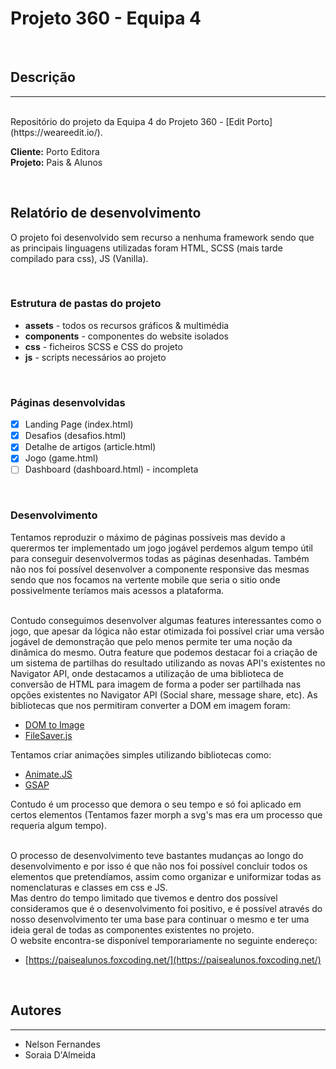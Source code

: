 # Projeto 360 - Equipa 4

<br>

## Descrição
---
<br>
Repositório do projeto da Equipa 4 do Projeto 360 - [Edit Porto](https://weareedit.io/).

<br/> 

**Cliente:** Porto Editora <br/>
**Projeto:** Pais & Alunos <br/>

<br/> 

## Relatório de desenvolvimento

O projeto foi desenvolvido sem recurso a nenhuma framework sendo que as principais linguagens utilizadas foram HTML, SCSS (mais tarde compilado para css), JS (Vanilla).

<br/>

### Estrutura de pastas do projeto

- **assets** - todos os recursos gráficos & multimédia
- **components** - componentes do website isolados
- **css** -  ficheiros SCSS e CSS do projeto
- **js** - scripts necessários ao projeto

<br />

### Páginas desenvolvidas
- [x] Landing Page (index.html)
- [x] Desafios (desafios.html)
- [x] Detalhe de artigos (article.html)
- [x] Jogo (game.html)
- [ ] Dashboard (dashboard.html) - incompleta

<br />

### Desenvolvimento

Tentamos reproduzir o máximo de páginas possíveis mas devido a querermos ter implementado um jogo jogável perdemos algum tempo útil para conseguir desenvolvermos todas as páginas desenhadas. Também não nos foi possível desenvolver a componente responsive das mesmas sendo que nos focamos na vertente mobile que seria o sitio onde possivelmente teríamos mais acessos a plataforma. 

<br />
Contudo conseguimos desenvolver algumas features interessantes como o jogo, que apesar da lógica não estar otimizada foi possível criar uma versão jogável de demonstração que pelo menos permite ter uma noção da dinâmica do mesmo.
 Outra feature que podemos destacar foi a criação de um sistema de partilhas do resultado utilizando as novas API's existentes no Navigator API, onde destacamos a utilização de uma biblioteca de conversão de HTML para imagem de forma a poder ser partilhada nas opções existentes no Navigator API (Social share, message share, etc). As bibliotecas que nos permitiram converter a DOM em imagem foram:
 
 - [DOM to Image](https://github.com/tsayen/dom-to-image) 
 - [FileSaver.js](https://github.com/eligrey/FileSaver.js)
 

 Tentamos criar animações simples utilizando bibliotecas como:
 
 - [Animate.JS](https://animejs.com/)
 - [GSAP](https://greensock.com/gsap)

 Contudo é um processo que demora o seu tempo e só foi aplicado em certos elementos (Tentamos fazer morph a svg's mas era um processo que requeria algum tempo).

<br />
O processo de desenvolvimento teve bastantes mudanças ao longo do desenvolvimento e por isso é que não nos foi possível concluir todos os elementos que pretendíamos, assim como organizar e uniformizar todas as nomenclaturas e classes em css e JS.
<br />
Mas dentro do tempo limitado que tivemos e dentro dos possível consideramos que é o desenvolvimento foi positivo, e é possível através do nosso desenvolvimento ter uma base para continuar o mesmo e ter uma ideia geral de todas as componentes existentes no projeto.

<br />
O website encontra-se disponível temporariamente no seguinte endereço:

- [https://paisealunos.foxcoding.net/](https://paisealunos.foxcoding.net/)

<br />

## Autores
---
- Nelson Fernandes
- Soraia D'Almeida
